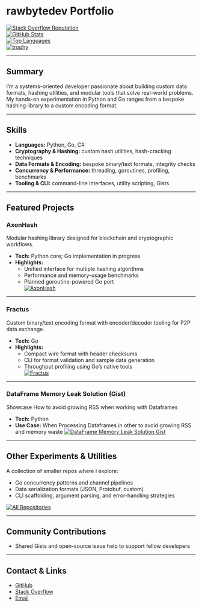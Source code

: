 # rawbytedev Portfolio

[![Stack Overflow Reputation](https://img.shields.io/stackexchange/stackoverflow/r/17820892?style=flat-square&logo=stackoverflow)](https://stackoverflow.com/users/17820892)  
[![GitHub Stats](https://github-readme-stats.vercel.app/api?username=rawbytedev&show_icons=true&theme=dark)](https://github.com/rawbytedev)  
[![Top Languages](https://github-readme-stats.vercel.app/api/top-langs/?username=rawbytedev&layout=donut&theme=radical)](https://github.com/rawbytedev)  
[![trophy](https://github-profile-trophy.vercel.app/?username=rawbytedev&theme=onedark)](https://github.com/ryo-ma/github-profile-trophy)

---

## Summary

I’m a systems-oriented developer passionate about building custom data formats, hashing utilities, and modular tools that solve real-world problems. My hands-on experimentation in Python and Go ranges from a bespoke hashing library to a custom encoding format.

---

## Skills

- **Languages:** Python, Go, C#  
- **Cryptography & Hashing:** custom hash utilities, hash-cracking techniques  
- **Data Formats & Encoding:** bespoke binary/text formats, integrity checks  
- **Concurrency & Performance:** threading, goroutines, profiling, benchmarks  
- **Tooling & CLI:** command-line interfaces, utility scripting, Gists  

---

## Featured Projects

### AxonHash

Modular hashing library designed for blockchain and cryptographic workflows.  

- **Tech:** Python core; Go implementation in progress  
- **Highlights:**  
  - Unified interface for multiple hashing algorithms  
  - Performance and memory-usage benchmarks  
  - Planned goroutine-powered Go port  
[![AxonHash](https://img.shields.io/badge/Repo-AxonHash-blue?style=for-the-badge)](https://github.com/rawbytedev/axonhash)

---

### Fractus  

Custom binary/text encoding format with encoder/decoder tooling for P2P data exchange.  

- **Tech:** Go  
- **Highlights:**  
  - Compact wire format with header checksums  
  - CLI for format validation and sample data generation  
  - Throughput profiling using Go’s native tools  
[![Fractus](https://img.shields.io/badge/Repo-Fractus-green?style=for-the-badge)](https://github.com/rawbytedev/fractus)

---

### DataFrame Memory Leak Solution (Gist)  

Showcase How to avoid growing RSS when working with Dataframes

- **Tech:** Python  
- **Use Case:** When Processing Dataframes in other to avoid growing RSS and memory waste
[![DataFrame Memory Leak Solution Gist](https://img.shields.io/badge/Gist-Dataframe_Memory_Leak_Solution-orange?style=for-the-badge)](https://gist.github.com/rawbytedev/c354aec455dcad1558be6616b9bacaad)

---

## Other Experiments & Utilities

A collection of smaller repos where I explore:

- Go concurrency patterns and channel pipelines
- Data serialization formats (JSON, Protobuf, custom)  
- CLI scaffolding, argument parsing, and error-handling strategies  

[![All Repositories](https://img.shields.io/badge/All_Repositories-rawbytedev-blue?style=for-the-badge&logo=github)](https://github.com/rawbytedev?tab=repositories)

---

## Community Contributions
 
- Shared Gists and open-source issue help to support fellow developers  

---

## Contact & Links

- [GitHub](https://github.com/rawbytedev)  
- [Stack Overflow](https://stackoverflow.com/users/17820892)  
- [Email](mailto:radiationbolt@gmail.com)
